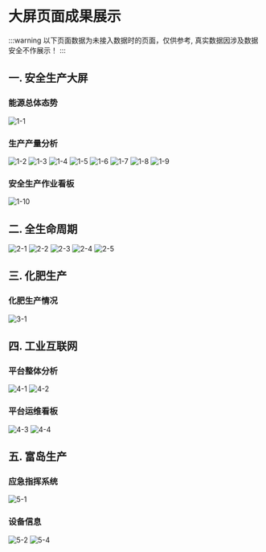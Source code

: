 # 大屏页面成果展示

:::warning
以下页面数据为未接入数据时的页面，仅供参考, 真实数据因涉及数据安全不作展示！
:::

## 一. 安全生产大屏

### 能源总体态势

![1-1]

### 生产产量分析

![1-2]
![1-3]
![1-4]
![1-5]
![1-6]
![1-7]
![1-8]
![1-9]

### 安全生产作业看板

![1-10]

## 二. 全生命周期

![2-1]
![2-2]
![2-3]
![2-4]
![2-5]

## 三. 化肥生产

### 化肥生产情况

![3-1]

## 四. 工业互联网

### 平台整体分析

![4-1]
![4-2]

### 平台运维看板

![4-3]
![4-4]

## 五. 富岛生产

### 应急指挥系统

![5-1]

### 设备信息

![5-2]
![5-4]

[1-1]: ../../../.vuepress/public/assets/echarts/bigscreen/1-1.png
[1-2]: ../../../.vuepress/public/assets/echarts/bigscreen/1-2.png
[1-3]: ../../../.vuepress/public/assets/echarts/bigscreen/1-3.png
[1-4]: ../../../.vuepress/public/assets/echarts/bigscreen/1-4.png
[1-5]: ../../../.vuepress/public/assets/echarts/bigscreen/1-5.png
[1-6]: ../../../.vuepress/public/assets/echarts/bigscreen/1-6.png
[1-7]: ../../../.vuepress/public/assets/echarts/bigscreen/1-7.png
[1-8]: ../../../.vuepress/public/assets/echarts/bigscreen/1-8.png
[1-9]: ../../../.vuepress/public/assets/echarts/bigscreen/1-9.png
[1-10]: ../../../.vuepress/public/assets/echarts/bigscreen/1-10.png
[2-1]: ../../../.vuepress/public/assets/echarts/bigscreen/2-1.png
[2-2]: ../../../.vuepress/public/assets/echarts/bigscreen/2-2.png
[2-3]: ../../../.vuepress/public/assets/echarts/bigscreen/2-3.png
[2-4]: ../../../.vuepress/public/assets/echarts/bigscreen/2-4.png
[2-5]: ../../../.vuepress/public/assets/echarts/bigscreen/2-5.png
[3-1]: ../../../.vuepress/public/assets/echarts/bigscreen/3-1.png
[4-1]: ../../../.vuepress/public/assets/echarts/bigscreen/4-1.png
[4-2]: ../../../.vuepress/public/assets/echarts/bigscreen/4-2.png
[4-3]: ../../../.vuepress/public/assets/echarts/bigscreen/4-3.png
[4-4]: ../../../.vuepress/public/assets/echarts/bigscreen/4-4.png
[5-1]: ../../../.vuepress/public/assets/echarts/bigscreen/5-1.png
[5-2]: ../../../.vuepress/public/assets/echarts/bigscreen/5-2.png
[5-4]: ../../../.vuepress/public/assets/echarts/bigscreen/5-4.png
